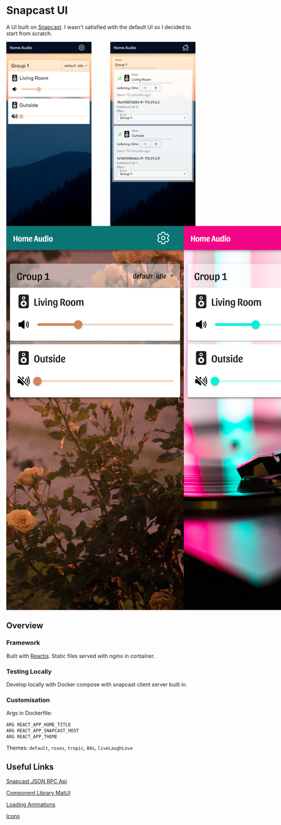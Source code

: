 # Snapcast UI

A UI built on [Snapcast](https://github.com/badaix/snapcast). I wasn't satisfied with the default UI so I decided to start from scratch.

<div style="display:flex;gap:10%">
  <img src="https://raw.githubusercontent.com/ConnorsApps/snapcast-ui/main/demo/home.png" alt="Home Page" style="width: 45%;">
  <img src="https://raw.githubusercontent.com/ConnorsApps/snapcast-ui/main/demo/settings.png" alt="Settings Page" style="width: 45%;">
</div>

<div style="display:flex">
  <img src="https://raw.githubusercontent.com/ConnorsApps/snapcast-ui/main/demo/roses.png" alt="Roses Theme">
  <img src="https://raw.githubusercontent.com/ConnorsApps/snapcast-ui/main/demo/80s.png" alt="80s Theme">
  <img src="https://raw.githubusercontent.com/ConnorsApps/snapcast-ui/main/demo/tropic.png" alt="Tropic Theme">
</div>

## Overview

### Framework
Built with [Reactjs](https://reactjs.org/). Static files served with nginx in container.

### Testing Locally
Develop locally with Docker compose with snapcast client server built in.

### Customisation
Args in Dockerfile:
```
ARG REACT_APP_HOME_TITLE
ARG REACT_APP_SNAPCAST_HOST
ARG REACT_APP_THEME
```
Themes: `default`, `roses`, `tropic`, `80s`, `liveLaughLove`

## Useful Links

[Snapcast JSON RPC Api](https://github.com/badaix/snapcast/blob/master/doc/json_rpc_api/control.md)

[Component Library MatUI](https://mui.com/material-ui/react-button/)

[Loading Animations](https://cssloaders.github.io/)

[Icons](https://react-icons.github.io/react-icons)